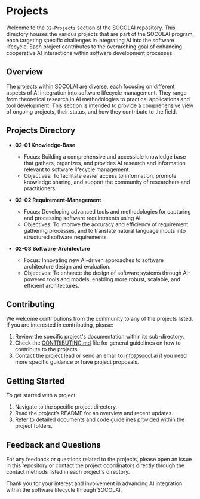 # Projects

Welcome to the `02-Projects` section of the SOCOLAI repository. This directory houses the various projects that are part of the SOCOLAI program, each targeting specific challenges in integrating AI into the software lifecycle. Each project contributes to the overarching goal of enhancing cooperative AI interactions within software development processes.

## Overview

The projects within SOCOLAI are diverse, each focusing on different aspects of AI integration into software lifecycle management. They range from theoretical research in AI methodologies to practical applications and tool development. This section is intended to provide a comprehensive view of ongoing projects, their status, and how they contribute to the field.

## Projects Directory

- **02-01 Knowledge-Base**
  - Focus: Building a comprehensive and accessible knowledge base that gathers, organizes, and provides AI research and information relevant to software lifecycle management.
  - Objectives: To facilitate easier access to information, promote knowledge sharing, and support the community of researchers and practitioners.

- **02-02 Requirement-Management**
  - Focus: Developing advanced tools and methodologies for capturing and processing software requirements using AI.
  - Objectives: To improve the accuracy and efficiency of requirement gathering processes, and to translate natural language inputs into structured software requirements.

- **02-03 Software-Architecture**
  - Focus: Innovating new AI-driven approaches to software architecture design and evaluation.
  - Objectives: To enhance the design of software systems through AI-powered tools and models, enabling more robust, scalable, and efficient architectures.

## Contributing

We welcome contributions from the community to any of the projects listed. If you are interested in contributing, please:

1. Review the specific project's documentation within its sub-directory.
2. Check the [CONTRIBUTING.md](../CONTRIBUTING.md) file for general guidelines on how to contribute to the projects.
3. Contact the project lead or send an email to [info@socol.ai](mailto:info@socol.ai) if you need more specific guidance or have project proposals.

## Getting Started

To get started with a project:

1. Navigate to the specific project directory.
2. Read the project’s README for an overview and recent updates.
3. Refer to detailed documents and code guidelines provided within the project folders.

## Feedback and Questions

For any feedback or questions related to the projects, please open an issue in this repository or contact the project coordinators directly through the contact methods listed in each project's directory.

Thank you for your interest and involvement in advancing AI integration within the software lifecycle through SOCOLAI.
